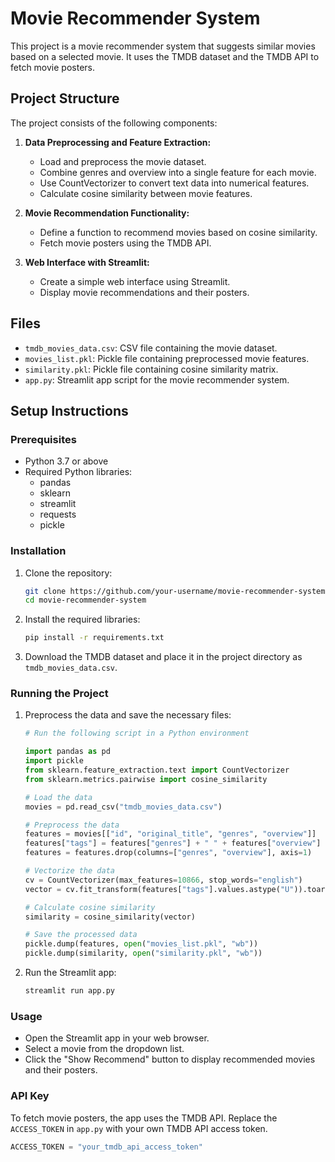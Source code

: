 # Movie Recommender System

This project is a movie recommender system that suggests similar movies based on a selected movie. It uses the TMDB dataset and the TMDB API to fetch movie posters.

## Project Structure

The project consists of the following components:

1. **Data Preprocessing and Feature Extraction:**
   - Load and preprocess the movie dataset.
   - Combine genres and overview into a single feature for each movie.
   - Use CountVectorizer to convert text data into numerical features.
   - Calculate cosine similarity between movie features.

2. **Movie Recommendation Functionality:**
   - Define a function to recommend movies based on cosine similarity.
   - Fetch movie posters using the TMDB API.

3. **Web Interface with Streamlit:**
   - Create a simple web interface using Streamlit.
   - Display movie recommendations and their posters.

## Files

- `tmdb_movies_data.csv`: CSV file containing the movie dataset.
- `movies_list.pkl`: Pickle file containing preprocessed movie features.
- `similarity.pkl`: Pickle file containing cosine similarity matrix.
- `app.py`: Streamlit app script for the movie recommender system.

## Setup Instructions

### Prerequisites

- Python 3.7 or above
- Required Python libraries:
  - pandas
  - sklearn
  - streamlit
  - requests
  - pickle

### Installation

1. Clone the repository:

    ```bash
    git clone https://github.com/your-username/movie-recommender-system.git
    cd movie-recommender-system
    ```

2. Install the required libraries:

    ```bash
    pip install -r requirements.txt
    ```

3. Download the TMDB dataset and place it in the project directory as `tmdb_movies_data.csv`.

### Running the Project

1. Preprocess the data and save the necessary files:

    ```python
    # Run the following script in a Python environment

    import pandas as pd
    import pickle
    from sklearn.feature_extraction.text import CountVectorizer
    from sklearn.metrics.pairwise import cosine_similarity

    # Load the data
    movies = pd.read_csv("tmdb_movies_data.csv")

    # Preprocess the data
    features = movies[["id", "original_title", "genres", "overview"]]
    features["tags"] = features["genres"] + " " + features["overview"]
    features = features.drop(columns=["genres", "overview"], axis=1)

    # Vectorize the data
    cv = CountVectorizer(max_features=10866, stop_words="english")
    vector = cv.fit_transform(features["tags"].values.astype("U")).toarray()

    # Calculate cosine similarity
    similarity = cosine_similarity(vector)

    # Save the processed data
    pickle.dump(features, open("movies_list.pkl", "wb"))
    pickle.dump(similarity, open("similarity.pkl", "wb"))
    ```

2. Run the Streamlit app:

    ```bash
    streamlit run app.py
    ```

### Usage

- Open the Streamlit app in your web browser.
- Select a movie from the dropdown list.
- Click the "Show Recommend" button to display recommended movies and their posters.

### API Key

To fetch movie posters, the app uses the TMDB API. Replace the `ACCESS_TOKEN` in `app.py` with your own TMDB API access token.

```python
ACCESS_TOKEN = "your_tmdb_api_access_token"
